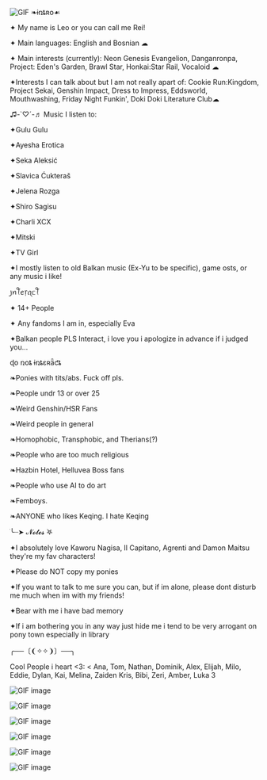 ![GIF](https://i.gifer.com/2R9u.gif)
❧ɨռȶʀօ☙

✦ My name is Leo or you can call me Rei!

✦ Main languages: English and Bosnian ☁︎

✦ Main interests (currently): Neon Genesis Evangelion, Danganronpa, Project: Eden's Garden, Brawl Star, Honkai:Star Rail, Vocaloid ☁︎

✦Interests I can talk about but I am not really apart of: Cookie Run:Kingdom, Project Sekai, Genshin Impact, Dress to Impress, Eddsworld, Mouthwashing, Friday Night Funkin', Doki Doki Literature Club☁︎

♫-`♡´-♬ Music I listen to: 

✦Gulu Gulu

✦Ayesha Erotica

✦Seka Aleksić

✦Slavica Ćukteraš

✦Jelena Rozga

✦Shiro Sagisu

✦Charli XCX

✦Mitski

✦TV Girl

✦I mostly listen to old Balkan music (Ex-Yu to be specific), game osts, or any music i like!

꠸ꪀꪻꫀ᥅ꪖᥴꪻ

✦ 14+ People

✦ Any fandoms I am in, especially Eva

✦Balkan people PLS Interact, i love you i apologize in advance if i judged you...

ɖօ ռօȶ ɨռȶɛʀǟƈȶ

❧Ponies with tits/abs. Fuck off pls.

❧People undr 13 or over 25

❧Weird Genshin/HSR Fans

❧Weird people in general

❧Homophobic, Transphobic, and Therians(?)

❧People who are too much religious

❧Hazbin Hotel, Helluvea Boss fans

❧People who use AI to do art

❧Femboys.

❧ANYONE who likes Keqing. I hate Keqing


ׂ╰┈➤ 𝓝𝓸𝓽𝓮𝓼 ࣪𖤐

✦I absolutely love Kaworu Nagisa, Il Capitano, Agrenti and Damon Maitsu they're my fav characters!

✦Please do NOT copy my ponies

✦If you want to talk to me sure you can, but if im alone, please dont disturb me much when im with my friends!

✦Bear with me i have bad memory

✦If i am bothering you in any way just hide me i tend to be very arrogant on pony town especially in library


╭──〔❨✧✧❩〕──╮

Cool People i heart <3:
< Ana, Tom, Nathan, Dominik, Alex, Elijah, Milo, Eddie, Dylan, Kai, Melina, Zaiden Kris, Bibi, Zeri, Amber, Luka 3

![GIF image](https://i.gifer.com/JQer.gif)

![GIF image](https://i.gifer.com/4KMq.gif)

![GIF image](https://i.gifer.com/2RA1.gif)

![GIF image](https://i.gifer.com/40pQ.gif)

![GIF image](https://i.gifer.com/4RFL.gif)

![GIF image](https://i.gifer.com/24AK.gif)

